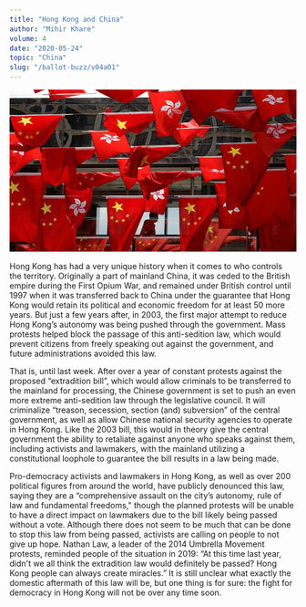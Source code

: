 ```yaml
---
title: "Hong Kong and China"
author: "Mihir Khare"
volume: 4
date: "2020-05-24"
topic: "China"
slug: "/ballot-buzz/v04a01"
---
```


![](./img/v04a01img.jpg)

Hong Kong has had a very unique history when it comes to who controls the territory. Originally a part of mainland China, it was ceded to the British empire during the First Opium War, and remained under British control until 1997 when it was transferred back to China under the guarantee that Hong Kong would retain its political and economic freedom for at least 50 more years. But just a few years after, in 2003, the first major attempt to reduce Hong Kong’s autonomy was being pushed through the government. Mass protests helped block the passage of this anti-sedition law, which would prevent citizens from freely speaking out against the government, and future administrations avoided this law. 

That is, until last week. After over a year of constant protests against the proposed “extradition bill”, which would allow criminals to be transferred to the mainland for processing, the Chinese government is set to push an even more extreme anti-sedition law through the legislative council. It will criminalize “treason, secession, section (and) subversion” of the central government, as well as allow Chinese national security agencies to operate in Hong Kong. Like the 2003 bill, this would in theory give the central government the ability to retaliate against anyone who speaks against them, including activists and lawmakers, with the mainland utilizing a constitutional loophole to guarantee the bill results in a law being made.

Pro-democracy activists and lawmakers in Hong Kong, as well as over 200 political figures from around the world, have publicly denounced this law, saying they are a “comprehensive assault on the city’s autonomy, rule of law and fundamental freedoms," though the planned protests will be unable to have a direct impact on lawmakers due to the bill likely being passed without a vote. Although there does not seem to be much that can be done to stop this law from being passed, activists are calling on people to not give up hope. Nathan Law, a leader of the 2014 Umbrella Movement protests, reminded people of the situation in 2019: “At this time last year, didn't we all think the extradition law would definitely be passed? Hong Kong people can always create miracles.” It is still unclear what exactly the domestic aftermath of this law will be, but one thing is for sure: the fight for democracy in Hong Kong will not be over any time soon.